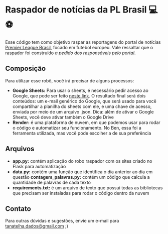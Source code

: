 # Raspador de notícias da PL Brasil 💻⚽
Esse código tem como objetivo raspar as reportagens do portal de notícias [Premier League Brasil](https://premierleaguebrasil.com.br/), focado em futebol europeu. Vale ressaltar que o raspador foi construído *a pedido dos responsáveis pelo portal*.

## Composição
Para utilizar esse robô, você irá precisar de alguns processos:
* **Google Sheets:** Para usar o sheets, é necessário pedir acesso ao Google, que pode ser feito [neste link](https://console.cloud.google.com/). O resultado final será dois conteúdos: um e-mail genérico do Google, que será usado para você compartilhar a planilha do sheets com ele, e uma chave de acesso, enviada por meio de um arquivo .json. Dica: além de ativar o Google Sheets, você deve ativar também o Google Drive
* **Render:** é uma plataforma de nuvem, em que podemos usar para rodar o código e automatizar seu funcionamento. No Ben, essa foi a ferramenta utilizada, mas você pode escolher a de sua preferência

## Arquivos
* **app.py:** contém aplicação do robo raspador com os sites criado no Flask para automatização
* **data.py:** contém uma função que identifica o dia anterior ao dia em questão
**contagem_palavras.py:** contém um código que calcula a quantidade de palavras de cada texto
* **requirements.txt:** é um arquivo de texto que possui todas as bibliotecas que precisam ser instaladas para rodar o código dentro da nuvem

## Contato
Para outras dúvidas e sugestões, envie um e-mail para tanatelha.dados@gmail.com ;)
